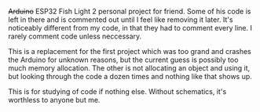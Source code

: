 ~~Arduino~~ ESP32 Fish Light 2 personal project for friend. Some of his code is left in there and is commented out until I feel like removing it later. It's noticeably different from my code, in that they had to comment every line. I rarely comment code unless neccessary.

This is a replacement for the first project which was too grand and crashes the Arduino for unknown reasons, but the current guess is possibly too much memory allocation. The other is not allocating an object and using it, but looking through the code a dozen times and nothing like that shows up.

This is for studying of code if nothing else. Without schematics, it's worthless to anyone but me.

